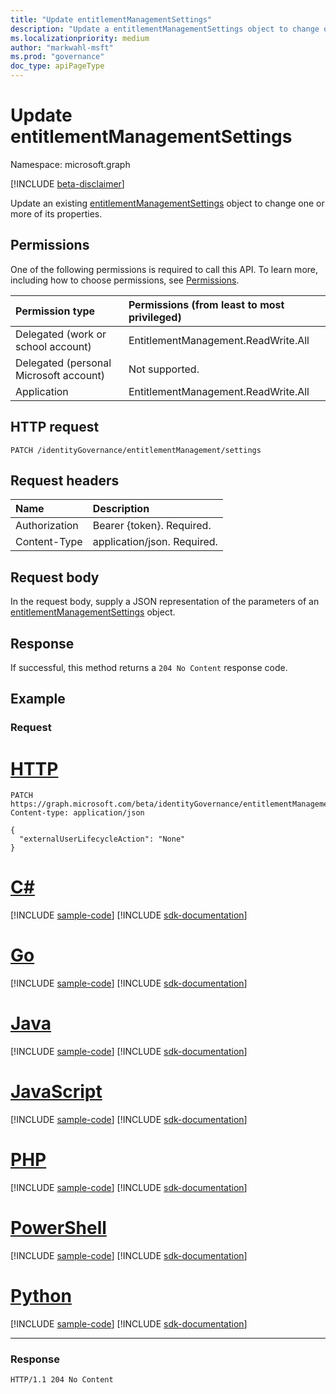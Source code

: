 ```yaml
---
title: "Update entitlementManagementSettings"
description: "Update a entitlementManagementSettings object to change one or more of its properties."
ms.localizationpriority: medium
author: "markwahl-msft"
ms.prod: "governance"
doc_type: apiPageType
---
```


# Update entitlementManagementSettings

Namespace: microsoft.graph

[!INCLUDE [beta-disclaimer](../../includes/beta-disclaimer.md)]

Update an existing [entitlementManagementSettings](../resources/entitlementmanagementsettings.md) object to change one or more of its properties.


## Permissions
One of the following permissions is required to call this API. To learn more, including how to choose permissions, see [Permissions](/graph/permissions-reference).

|Permission type                        | Permissions (from least to most privileged)              |
|:--------------------------------------|:---------------------------------------------------------|
|Delegated (work or school account)     | EntitlementManagement.ReadWrite.All |
|Delegated (personal Microsoft account) | Not supported. |
|Application                            | EntitlementManagement.ReadWrite.All |

## HTTP request
<!-- { "blockType": "ignored" } -->
```http
PATCH /identityGovernance/entitlementManagement/settings
```
## Request headers
| Name         | Description |
|:-------------|:------------|
| Authorization | Bearer \{token\}. Required. |
| Content-Type  | application/json. Required. |

## Request body
In the request body, supply a JSON representation of the parameters of an [entitlementManagementSettings](../resources/entitlementmanagementsettings.md) object.

## Response
If successful, this method returns a `204 No Content` response code.

## Example

### Request


# [HTTP](#tab/http)
<!-- {
  "blockType": "request",
  "name": "update_entitlementManagementSettings"
}-->
```http
PATCH https://graph.microsoft.com/beta/identityGovernance/entitlementManagement/settings
Content-type: application/json

{
  "externalUserLifecycleAction": "None"
}
```

# [C#](#tab/csharp)
[!INCLUDE [sample-code](../includes/snippets/csharp/update-entitlementmanagementsettings-csharp-snippets.md)]
[!INCLUDE [sdk-documentation](../includes/snippets/snippets-sdk-documentation-link.md)]

# [Go](#tab/go)
[!INCLUDE [sample-code](../includes/snippets/go/update-entitlementmanagementsettings-go-snippets.md)]
[!INCLUDE [sdk-documentation](../includes/snippets/snippets-sdk-documentation-link.md)]

# [Java](#tab/java)
[!INCLUDE [sample-code](../includes/snippets/java/update-entitlementmanagementsettings-java-snippets.md)]
[!INCLUDE [sdk-documentation](../includes/snippets/snippets-sdk-documentation-link.md)]

# [JavaScript](#tab/javascript)
[!INCLUDE [sample-code](../includes/snippets/javascript/update-entitlementmanagementsettings-javascript-snippets.md)]
[!INCLUDE [sdk-documentation](../includes/snippets/snippets-sdk-documentation-link.md)]

# [PHP](#tab/php)
[!INCLUDE [sample-code](../includes/snippets/php/update-entitlementmanagementsettings-php-snippets.md)]
[!INCLUDE [sdk-documentation](../includes/snippets/snippets-sdk-documentation-link.md)]

# [PowerShell](#tab/powershell)
[!INCLUDE [sample-code](../includes/snippets/powershell/update-entitlementmanagementsettings-powershell-snippets.md)]
[!INCLUDE [sdk-documentation](../includes/snippets/snippets-sdk-documentation-link.md)]

# [Python](#tab/python)
[!INCLUDE [sample-code](../includes/snippets/python/update-entitlementmanagementsettings-python-snippets.md)]
[!INCLUDE [sdk-documentation](../includes/snippets/snippets-sdk-documentation-link.md)]

---

### Response

<!-- {
  "blockType": "response"
} -->
```http
HTTP/1.1 204 No Content
```

<!--
{
  "type": "#page.annotation",
  "description": "Update entitlementManagementSettings",
  "keywords": "",
  "section": "documentation",
  "tocPath": "",
  "suppressions": [
  ]
}
-->


